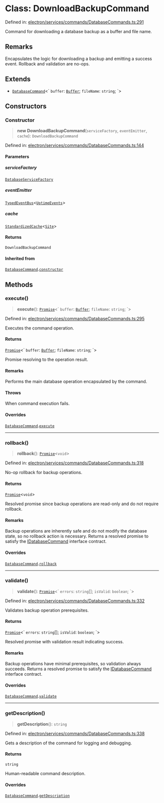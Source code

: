 # Class: DownloadBackupCommand

Defined in: [electron/services/commands/DatabaseCommands.ts:291](https://github.com/Nick2bad4u/Uptime-Watcher/blob/main/electron/services/commands/DatabaseCommands.ts#L291)

Command for downloading a database backup as a buffer and file name.

## Remarks

Encapsulates the logic for downloading a backup and emitting a success event.
Rollback and validation are no-ops.

## Extends

- [`DatabaseCommand`](DatabaseCommand.md)\<\` `buffer`: [`Buffer`](https://github.com/DefinitelyTyped/DefinitelyTyped/blob/5216a9587cc018ac42f777f31b0e07038423e30a/types/node/buffer.buffer.d.ts#L356); `fileName`: `string`; \`\>

## Constructors

### Constructor

> **new DownloadBackupCommand**(`serviceFactory`, `eventEmitter`, `cache`): `DownloadBackupCommand`

Defined in: [electron/services/commands/DatabaseCommands.ts:144](https://github.com/Nick2bad4u/Uptime-Watcher/blob/main/electron/services/commands/DatabaseCommands.ts#L144)

#### Parameters

##### serviceFactory

[`DatabaseServiceFactory`](../../../factories/DatabaseServiceFactory/classes/DatabaseServiceFactory.md)

##### eventEmitter

[`TypedEventBus`](../../../../events/TypedEventBus/classes/TypedEventBus.md)\<[`UptimeEvents`](../../../../events/eventTypes/interfaces/UptimeEvents.md)\>

##### cache

[`StandardizedCache`](../../../../utils/cache/StandardizedCache/classes/StandardizedCache.md)\<[`Site`](../../../../../shared/types/interfaces/Site.md)\>

#### Returns

`DownloadBackupCommand`

#### Inherited from

[`DatabaseCommand`](DatabaseCommand.md).[`constructor`](DatabaseCommand.md#constructor)

## Methods

### execute()

> **execute**(): [`Promise`](https://developer.mozilla.org/docs/Web/JavaScript/Reference/Global_Objects/Promise)\<\` `buffer`: [`Buffer`](https://github.com/DefinitelyTyped/DefinitelyTyped/blob/5216a9587cc018ac42f777f31b0e07038423e30a/types/node/buffer.buffer.d.ts#L356); `fileName`: `string`; \`\>

Defined in: [electron/services/commands/DatabaseCommands.ts:295](https://github.com/Nick2bad4u/Uptime-Watcher/blob/main/electron/services/commands/DatabaseCommands.ts#L295)

Executes the command operation.

#### Returns

[`Promise`](https://developer.mozilla.org/docs/Web/JavaScript/Reference/Global_Objects/Promise)\<\` `buffer`: [`Buffer`](https://github.com/DefinitelyTyped/DefinitelyTyped/blob/5216a9587cc018ac42f777f31b0e07038423e30a/types/node/buffer.buffer.d.ts#L356); `fileName`: `string`; \`\>

Promise resolving to the operation result.

#### Remarks

Performs the main database operation encapsulated by the command.

#### Throws

When command execution fails.

#### Overrides

[`DatabaseCommand`](DatabaseCommand.md).[`execute`](DatabaseCommand.md#execute)

***

### rollback()

> **rollback**(): [`Promise`](https://developer.mozilla.org/docs/Web/JavaScript/Reference/Global_Objects/Promise)\<`void`\>

Defined in: [electron/services/commands/DatabaseCommands.ts:318](https://github.com/Nick2bad4u/Uptime-Watcher/blob/main/electron/services/commands/DatabaseCommands.ts#L318)

No-op rollback for backup operations.

#### Returns

[`Promise`](https://developer.mozilla.org/docs/Web/JavaScript/Reference/Global_Objects/Promise)\<`void`\>

Resolved promise since backup operations are read-only and do
  not require rollback.

#### Remarks

Backup operations are inherently safe and do not modify the database
state, so no rollback action is necessary. Returns a resolved promise to
satisfy the [IDatabaseCommand](../interfaces/IDatabaseCommand.md) interface contract.

#### Overrides

[`DatabaseCommand`](DatabaseCommand.md).[`rollback`](DatabaseCommand.md#rollback)

***

### validate()

> **validate**(): [`Promise`](https://developer.mozilla.org/docs/Web/JavaScript/Reference/Global_Objects/Promise)\<\` `errors`: `string`[]; `isValid`: `boolean`; \`\>

Defined in: [electron/services/commands/DatabaseCommands.ts:332](https://github.com/Nick2bad4u/Uptime-Watcher/blob/main/electron/services/commands/DatabaseCommands.ts#L332)

Validates backup operation prerequisites.

#### Returns

[`Promise`](https://developer.mozilla.org/docs/Web/JavaScript/Reference/Global_Objects/Promise)\<\` `errors`: `string`[]; `isValid`: `boolean`; \`\>

Resolved promise with validation result indicating success.

#### Remarks

Backup operations have minimal prerequisites, so validation always
succeeds. Returns a resolved promise to satisfy the
[IDatabaseCommand](../interfaces/IDatabaseCommand.md) interface contract.

#### Overrides

[`DatabaseCommand`](DatabaseCommand.md).[`validate`](DatabaseCommand.md#validate)

***

### getDescription()

> **getDescription**(): `string`

Defined in: [electron/services/commands/DatabaseCommands.ts:338](https://github.com/Nick2bad4u/Uptime-Watcher/blob/main/electron/services/commands/DatabaseCommands.ts#L338)

Gets a description of the command for logging and debugging.

#### Returns

`string`

Human-readable command description.

#### Overrides

[`DatabaseCommand`](DatabaseCommand.md).[`getDescription`](DatabaseCommand.md#getdescription)
